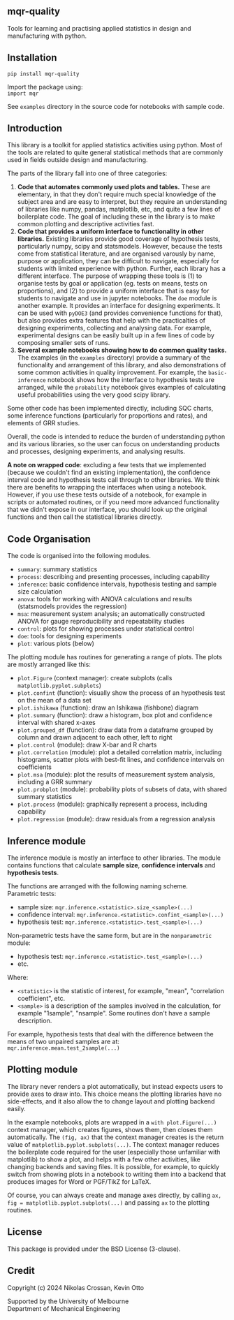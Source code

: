 mqr-quality
-----------
Tools for learning and practising applied statistics in design and manufacturing
with python.

Installation
------------
`pip install mqr-quality`  

Import the package using:  
`import mqr`

See `examples` directory in the source code for notebooks with sample code.

Introduction
------------
This library is a toolkit for applied statistics activities using python.
Most of the tools are related to quite general statistical methods that are
commonly used in fields outside design and manufacturing.

The parts of the library fall into one of three categories:
1. **Code that automates commonly used plots and tables.** These are elementary,
  in that they don't require much special knowledge of the subject area and are
  easy to interpret, but they require an understanding of libraries like numpy,
  pandas, matplotlib, etc, and quite a few lines of boilerplate code. The goal
  of including these in the library is to make common plotting and descriptive
  activities fast.
2. **Code that provides a uniform interface to functionality in other libraries.**
  Existing libraries provide good coverage of hypothesis tests, particularly
  numpy, scipy and statsmodels. However, because the tests come from statistical
  literature, and are organised varously by name, purpose or application, they
  can be difficult to navigate, especially for students with limited experience
  with python. Further, each library has a different interface. The purpose of
  wrapping these tools is (1) to organise tests by goal or application (eg.
  tests on means, tests on proportions), and (2) to provide a uniform interface
  that is easy for students to navigate and use in jupyter notebooks. The `doe`
  module is another example. It provides an interface for designing experiments.
  It can be used with `pyDOE3` (and provides convenience functions for that),
  but also provides extra features that help with the practicalties of designing
  experiments, collecting and analysing data. For example, experimental designs
  can be easily built up in a few lines of code by composing smaller sets of
  runs.
3. **Several example notebooks showing how to do common quality tasks.** The
  examples (in the `examples` directory) provide a summary of the functionality
  and arrangement of this library, and also demonstrations of some common
  activities in quality improvement. For example, the `basic-inference` notebook
  shows how the interface to hypothesis tests are arranged, while the `probability`
  notebook gives examples of calculating useful probabilities using the very
  good scipy library.

Some other code has been implemented directly, including SQC charts, some inference
functions (particularly for proportions and rates), and elements of GRR studies.

Overall, the code is intended to reduce the burden of understanding python and
its various libraries, so the user can focus on understanding products and processes,
designing experiments, and analysing results.

**A note on wrapped code**: excluding a few tests that we implemented (because
we couldn't find an existing implementation), the confidence interval code and
hypothesis tests call through to other libraries. We think there are benefits to
wrapping the interfaces when using a notebook. However, if you use these tests
outside of a notebook, for example in scripts or automated routines, or if you
need more advanced functionality that we didn't expose in our interface, you
should look up the original functions and then call the statistical libraries
directly.

Code Organisation
-----------------
The code is organised into the following modules.

- `summary`: summary statistics
- `process`: describing and presenting processes, including capability
- `inference`: basic confidence intervals, hypothesis testing and sample size
    calculation
- `anova`: tools for working with ANOVA calculations and results (statsmodels
    provides the regression)
- `msa`: measurement system analysis; an automatically constructed ANOVA for
    gauge reproducibility and repeatability studies
- `control`: plots for showing processes under statistical control
- `doe`: tools for designing experiments
- `plot`: various plots (below)

The plotting module has routines for generating a range of plots. The plots are
mostly arranged like this:

- `plot.Figure` (context manager): create subplots (calls `matplotlib.pyplot.subplots`)
- `plot.confint` (function): visually show the process of an hypothesis test on
  the mean of a data set
- `plot.ishikawa` (function): draw an Ishikawa (fishbone) diagram
- `plot.summary` (function): draw a histogram, box plot and confidence interval
  with shared x-axes
- `plot.grouped_df` (function): draw data from a dataframe grouped by column and
  drawn adjacent to each other, left to right
- `plot.control` (module): draw X-bar and R charts
- `plot.correlation` (module): plot a detailed correlation matrix, including
  histograms, scatter plots with best-fit lines, and confidence intervals on coefficients
- `plot.msa` (module): plot the results of measurement system analysis, including
  a GRR summary
- `plot.probplot` (module): probability plots of subsets of data, with shared
  summary statistics
- `plot.process` (module): graphically represent a process, including capability
- `plot.regression` (module): draw residuals from a regression analysis

Inference module
----------------
The inference module is mostly an interface to other libraries. The module contains
functions that calculate **sample size**, **confidence intervals** and
**hypothesis tests**.

The functions are arranged with the following naming scheme.  
Parametric tests:
* sample size: `mqr.inference.<statistic>.size_<sample>(...)`
* confidence interval: `mqr.inference.<statistic>.confint_<sample>(...)`
* hypothesis test: `mqr.inference.<statistic>.test_<sample>(...)`

Non-parametric tests have the same form, but are in the `nonparametric` module:
* hypothesis test: `mqr.inference.<statistic>.test_<sample>(...)`
* etc.

Where:
* `<statistic>` is the statistic of interest, for example, "mean", "correlation
  coefficient", etc.
* `<sample>` is a description of the samples involved in the calculation, for
  example "1sample", "nsample". Some routines don't have a sample description.

For example, hypothesis tests that deal with the difference between the means of
two unpaired samples are at:  
`mqr.inference.mean.test_2sample(...)`

Plotting module
---------------
The library never renders a plot automatically, but instead expects users to
provide axes to draw into. This choice means the plotting libraries have no
side-effects, and it also allow the to change layout and plotting backend easily.

In the example notebooks, plots are wrapped in a `with plot.Figure(...)` context
manager, which creates figures, shows them, then closes them automatically. The
`(fig, ax)` that the context manager creates is the return value of
`matplotlib.pyplot.subplots(...)`. The context manager reduces the boilerplate
code required for the user (especially those unfamiliar with matplotlib) to
show a plot, and helps with a few other activities, like changing backends and
saving files. It is possible, for example, to quickly switch from showing plots
in a notebook to writing them into a backend that produces images for Word or
PGF/TikZ for LaTeX.

Of course, you can always create and manage axes directly, by calling
`ax, fig = matplotlib.pyplot.subplots(...)` and passing `ax` to the plotting
routines.

License
-------
This package is provided under the BSD License (3-clause).

Credit
------
Copyright (c) 2024 Nikolas Crossan, Kevin Otto

Supported by the University of Melbourne  
Department of Mechanical Engineering
